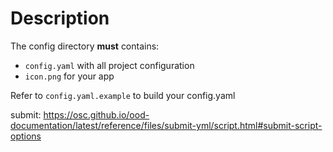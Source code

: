 # Description

The config directory **must** contains:
-  `config.yaml` with all project configuration
-  `icon.png` for your app

Refer to `config.yaml.example` to build your config.yaml 


submit: https://osc.github.io/ood-documentation/latest/reference/files/submit-yml/script.html#submit-script-options